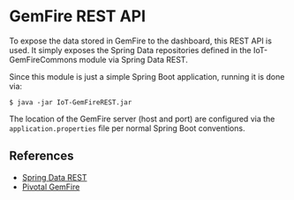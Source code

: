 # GemFire REST API
To expose the data stored in GemFire to the dashboard, this REST API is used.  It simply 
exposes the Spring Data repositories defined in the IoT-GemFireCommons module via Spring
Data REST.

Since this module is just a simple Spring Boot application, running it is done via:

```
$ java -jar IoT-GemFireREST.jar
```

The location of the GemFire server (host and port) are configured via the 
`application.properties` file per normal Spring Boot conventions.
 
## References
* [Spring Data REST](http://projects.spring.io/spring-data-rest/)
* [Pivotal GemFire](http://pivotal.io/big-data/pivotal-gemfire)